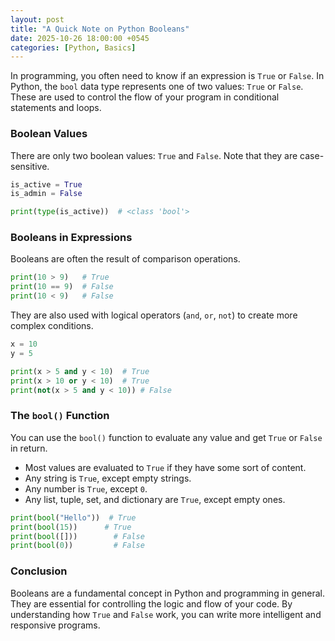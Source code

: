 ```yaml
---
layout: post
title: "A Quick Note on Python Booleans"
date: 2025-10-26 18:00:00 +0545
categories: [Python, Basics]
---
```


In programming, you often need to know if an expression is `True` or `False`. In Python, the `bool` data type represents one of two values: `True` or `False`. These are used to control the flow of your program in conditional statements and loops.

### Boolean Values

There are only two boolean values: `True` and `False`. Note that they are case-sensitive.

```python
is_active = True
is_admin = False

print(type(is_active))  # <class 'bool'>
```

### Booleans in Expressions

Booleans are often the result of comparison operations.

```python
print(10 > 9)   # True
print(10 == 9)  # False
print(10 < 9)   # False
```

They are also used with logical operators (`and`, `or`, `not`) to create more complex conditions.

```python
x = 10
y = 5

print(x > 5 and y < 10)  # True
print(x > 10 or y < 10)  # True
print(not(x > 5 and y < 10)) # False
```

### The `bool()` Function

You can use the `bool()` function to evaluate any value and get `True` or `False` in return.

- Most values are evaluated to `True` if they have some sort of content.
- Any string is `True`, except empty strings.
- Any number is `True`, except `0`.
- Any list, tuple, set, and dictionary are `True`, except empty ones.

```python
print(bool("Hello"))  # True
print(bool(15))      # True
print(bool([]))        # False
print(bool(0))         # False
```

### Conclusion

Booleans are a fundamental concept in Python and programming in general. They are essential for controlling the logic and flow of your code. By understanding how `True` and `False` work, you can write more intelligent and responsive programs.
